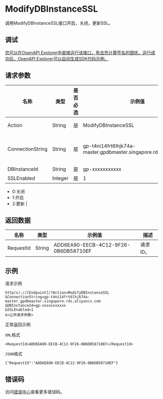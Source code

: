 # ModifyDBInstanceSSL

调用ModifyDBInstanceSSL接口开启，关闭，更新SSL。

## 调试

[您可以在OpenAPI Explorer中直接运行该接口，免去您计算签名的困扰。运行成功后，OpenAPI Explorer可以自动生成SDK代码示例。](https://api.aliyun.com/#product=gpdb&api=ModifyDBInstanceSSL&type=RPC&version=2016-05-03)

## 请求参数

|名称|类型|是否必选|示例值|描述|
|--|--|----|---|--|
|Action|String|是|ModifyDBInstanceSSL|系统规定参数，取值：ModifyDBInstanceSSL。 |
|ConnectionString|String|是|gp-t4ni14frt6lhjk74a-master.gpdbmaster.singapore.rds.aliyuncs.com|加密的连接串，对于ECS实例，该参数默认采用泛域名，会加密所有的连接串。 |
|DBInstanceId|String|是|gp-xxxxxxxxxxx|实例ID。 |
|SSLEnabled|Integer|是|1|SSL状态：

 -   0:关闭
-   1:开启
-   2:更新 |

## 返回数据

|名称|类型|示例值|描述|
|--|--|---|--|
|RequestId|String|ADD6EA90-EECB-4C12-9F26-0B6DB58710EF|请求ID。 |

## 示例

请求示例

```
http(s)://[Endpoint]/?Action=ModifyDBInstanceSSL
&ConnectionString=gp-t4ni14frt6lhjk74a-master.gpdbmaster.singapore.rds.aliyuncs.com
&DBInstanceId=gp-xxxxxxxxxxx
&SSLEnabled=1
&<公共请求参数>
```

正常返回示例

`XML`格式

```
<RequestId>ADD6EA90-EECB-4C12-9F26-0B6DB58710EF</RequestId>
```

`JSON`格式

```
{"RequestId":"ADD6EA90-EECB-4C12-9F26-0B6DB58710EF"}
```

## 错误码

访问[错误中心](https://error-center.aliyun.com/status/product/gpdb)查看更多错误码。

